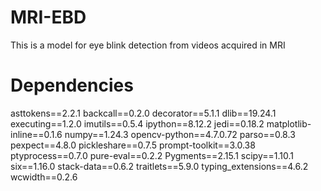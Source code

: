 # MRI-EBD
This is a model for eye blink detection from videos acquired in MRI

# Dependencies
asttokens==2.2.1
backcall==0.2.0
decorator==5.1.1
dlib==19.24.1
executing==1.2.0
imutils==0.5.4
ipython==8.12.2
jedi==0.18.2
matplotlib-inline==0.1.6
numpy==1.24.3
opencv-python==4.7.0.72
parso==0.8.3
pexpect==4.8.0
pickleshare==0.7.5
prompt-toolkit==3.0.38
ptyprocess==0.7.0
pure-eval==0.2.2
Pygments==2.15.1
scipy==1.10.1
six==1.16.0
stack-data==0.6.2
traitlets==5.9.0
typing_extensions==4.6.2
wcwidth==0.2.6
